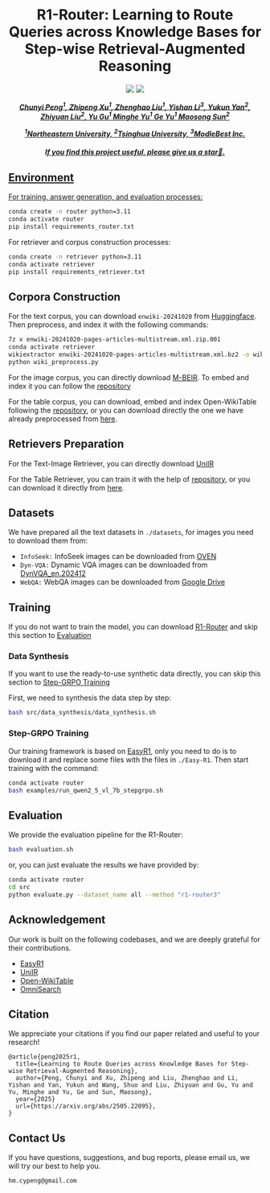 <div align="center">

<h1> R1-Router: Learning to Route Queries across Knowledge Bases for Step-wise Retrieval-Augmented Reasoning </h1>


<h5 align="center"> 

<a href='https://arxiv.org/abs/2505.22095'><img src='https://img.shields.io/badge/Paper-Arxiv-red'></a>
<a href='https://huggingface.co/hmhm1229/R1-Router'><img src='https://img.shields.io/badge/%F0%9F%A4%97%20Hugging%20Face-Models-blue'>

Chunyi Peng<sup>1</sup>,
Zhipeng Xu<sup>1</sup>,
Zhenghao Liu<sup>1</sup>,
Yishan Li<sup>3</sup>,
Yukun Yan<sup>2</sup>,
Zhiyuan Liu<sup>2</sup>,
Yu Gu<sup>1</sup>
Minghe Yu<sup>1</sup>
Ge Yu<sup>1</sup>
Maosong Sun<sup>2</sup>

<sup>1</sup>Northeastern University, <sup>2</sup>Tsinghua University, <sup>3</sup>ModleBest Inc.

<h5 align="center"> If you find this project useful, please give us a star🌟.
</h5>
</div>

## Environment
For training, answer generation, and evaluation processes:
```bash
conda create -n router python=3.11
conda activate router
pip install requirements_router.txt
```
For retriever and corpus construction processes:
```bash
conda create -n retriever python=3.11
conda activate retriever
pip install requirements_retriever.txt
```

## Corpora Construction
For the text corpus, you can download `enwiki-20241020` from [Huggingface](https://huggingface.co/datasets/hmhm1229/enwiki-20241020). Then preprocess, and index it with the following commands:
```bash
7z x enwiki-20241020-pages-articles-multistream.xml.zip.001 
conda activate retriever
wikiextractor enwiki-20241020-pages-articles-multistream.xml.bz2 -o wiki_extracted
python wiki_preprocess.py
```
For the image corpus, you can directly download [M-BEIR](https://huggingface.co/datasets/TIGER-Lab/M-BEIR). To embed and index it you can follow the [repository](https://github.com/TIGER-AI-Lab/UniIR)

For the table corpus, you can download, embed and index Open-WikiTable following the [repository](https://github.com/sean0042/Open_WikiTable), or you can download directly the one we have already preprocessed from [here](https://huggingface.co/hmhm1229/table-retriever). 

## Retrievers Preparation
For the Text-Image Retriever, you can directly download [UniIR](https://huggingface.co/TIGER-Lab/UniIR)

For the Table Retriever, you can train it with the help of [repository](https://github.com/sean0042/Open_WikiTable), or you can download it directly from [here](https://huggingface.co/hmhm1229/table-retriever). 

## Datasets
We have prepared all the text datasets in `./datasets`, for images you need to download them from:
- `InfoSeek:` InfoSeek images can be downloaded from [OVEN](https://github.com/open-vision-language/oven/tree/main/image_downloads)
- `Dyn-VQA:` Dynamic VQA images can be downloaded from [DynVQA_en.202412](https://github.com/Alibaba-NLP/OmniSearch/blob/main/dataset/DynVQA_en/DynVQA_en.202412.jsonl)
- `WebQA:` WebQA images can be downloaded from [Google Drive](https://drive.google.com/drive/folders/19ApkbD5w0I5sV1IeQ9EofJRyAjKnA7tb)

## Training
If you do not want to train the model, you can download [R1-Router](https://huggingface.co/hmhm1229/R1-Router) and skip this section to [Evaluation](#evaluation)
### Data Synthesis
If you want to use the ready-to-use synthetic data directly, you can skip this section to [Step-GRPO Training](#step-grpo-training)

First, we need to synthesis the data step by step:
```bash
bash src/data_synthesis/data_synthesis.sh
```
### Step-GRPO Training
Our training framework is based on [EasyR1](https://github.com/hiyouga/EasyR1), only you need to do is to download it and replace some files with the files in `./Easy-R1`.
Then start training with the command:
```bash
conda activate router
bash examples/run_qwen2_5_vl_7b_stepgrpo.sh
```
## Evaluation
We provide the evaluation pipeline for the R1-Router:
```bash
bash evaluation.sh
```
or, you can just evaluate the results we have provided by:
```bash
conda activate router
cd src
python evaluate.py --dataset_name all --method "r1-router3"
```

## Acknowledgement 
Our work is built on the following codebases, and we are deeply grateful for their contributions.
- [EasyR1](https://github.com/hiyouga/EasyR1)
- [UniIR](https://huggingface.co/TIGER-Lab/UniIR)
- [Open-WikiTable](https://github.com/sean0042/Open_WikiTable)
- [OmniSearch](https://github.com/Alibaba-NLP/OmniSearch)

## Citation
We appreciate your citations if you find our paper related and useful to your research!
```
@article{peng2025r1,
  title={Learning to Route Queries across Knowledge Bases for Step-wise Retrieval-Augmented Reasoning},
  author={Peng, Chunyi and Xu, Zhipeng and Liu, Zhenghao and Li, Yishan and Yan, Yukun and Wang, Shuo and Liu, Zhiyuan and Gu, Yu and Yu, Minghe and Yu, Ge and Sun, Maosong},
  year={2025}
  url={https://arxiv.org/abs/2505.22095}, 
}
```

## Contact Us
If you have questions, suggestions, and bug reports, please email us, we will try our best to help you.
```
hm.cypeng@gmail.com
```